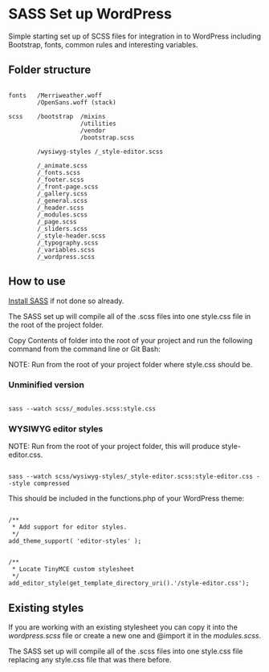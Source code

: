 # SASS Set up WordPress

Simple starting set up of SCSS files for integration in to WordPress including Bootstrap, fonts, common rules and interesting variables.

## Folder structure

```

fonts   /Merriweather.woff
        /OpenSans.woff (stack)

scss    /bootstrap  /mixins
                    /utilities
                    /vendor
                    /bootstrap.scss
        
        /wysiwyg-styles /_style-editor.scss

        /_animate.scss
        /_fonts.scss
        /_footer.scss
        /_front-page.scss
        /_gallery.scss
        /_general.scss
        /_header.scss
        /_modules.scss
        /_page.scss
        /_sliders.scss
        /_style-header.scss
        /_typography.scss
        /_variables.scss
        /_wordpress.scss

```

## How to use

[Install SASS](https://sass-lang.com/install) if not done so already.

The SASS set up will compile all of the .scss files into one style.css file in the root of the project folder.

Copy Contents of folder into the root of your project and run the following command from the command line or Git Bash:

NOTE: Run from the root of your project folder where style.css should be.

### Unminified version

```

sass --watch scss/_modules.scss:style.css

```

### WYSIWYG editor styles

NOTE: Run from the root of your project folder, this will produce style-editor.css.

```

sass --watch scss/wysiwyg-styles/_style-editor.scss:style-editor.css --style compressed

```

This should be included in the functions.php of your WordPress theme:

```

/**
 * Add support for editor styles.
 */
add_theme_support( 'editor-styles' );


/**
 * Locate TinyMCE custom stylesheet
 */
add_editor_style(get_template_directory_uri().'/style-editor.css');

```

## Existing styles

If you are working with an existing stylesheet you can copy it into the _wordpress.scss_ file or create a new one and @import it in the _modules.scss_.

The SASS set up will compile all of the .scss files into one style.css file replacing any style.css file that was there before.